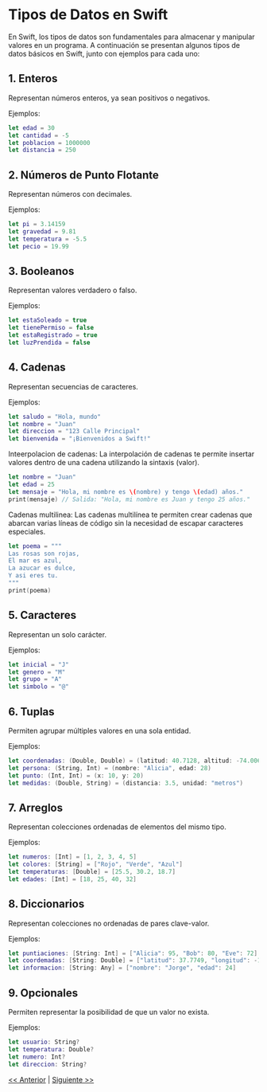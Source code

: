 # Tipos de Datos en Swift

En Swift, los tipos de datos son fundamentales para almacenar y manipular valores en un programa. A continuación se presentan algunos tipos de datos básicos en Swift, junto con ejemplos para cada uno:

## 1. Enteros

Representan números enteros, ya sean positivos o negativos.

Ejemplos:
```swift
let edad = 30
let cantidad = -5
let poblacion = 1000000
let distancia = 250
```
## 2. Números de Punto Flotante 

Representan números con decimales.

Ejemplos:
```swift
let pi = 3.14159
let gravedad = 9.81
let temperatura = -5.5
let pecio = 19.99
```
## 3. Booleanos

Representan valores verdadero o falso.

Ejemplos:
```swift
let estaSoleado = true
let tienePermiso = false
let estaRegistrado = true
let luzPrendida = false
```

## 4. Cadenas 

Representan secuencias de caracteres.

Ejemplos:
```swift
let saludo = "Hola, mundo"
let nombre = "Juan"
let direccion = "123 Calle Principal"
let bienvenida = "¡Bienvenidos a Swift!"
```
Inteerpolacion de cadenas: La interpolación de cadenas te permite insertar valores dentro de una cadena utilizando la sintaxis \(valor).

```swift
let nombre = "Juan"
let edad = 25
let mensaje = "Hola, mi nombre es \(nombre) y tengo \(edad) años."
print(mensaje) // Salida: "Hola, mi nombre es Juan y tengo 25 años."
```
Cadenas multilinea: Las cadenas multilínea te permiten crear cadenas que abarcan varias líneas de código sin la necesidad de escapar caracteres especiales.
```swift
let poema = """
Las rosas son rojas,
El mar es azul,
La azucar es dulce,
Y asi eres tu.
"""
print(poema)
```

## 5. Caracteres 
Representan un solo carácter.

Ejemplos:
```swift
let inicial = "J"
let genero = "M"
let grupo = "A"
let simbolo = "@"
```
## 6. Tuplas 

Permiten agrupar múltiples valores en una sola entidad.

Ejemplos:
```swift
let coordenadas: (Double, Double) = (latitud: 40.7128, altitud: -74.0060)
let persona: (String, Int) = (nombre: "Alicia", edad: 28)
let punto: (Int, Int) = (x: 10, y: 20)
let medidas: (Double, String) = (distancia: 3.5, unidad: "metros")
```
## 7. Arreglos

Representan colecciones ordenadas de elementos del mismo tipo.

Ejemplos:
```swift
let numeros: [Int] = [1, 2, 3, 4, 5]
let colores: [String] = ["Rojo", "Verde", "Azul"]
let temperaturas: [Double] = [25.5, 30.2, 18.7]
let edades: [Int] = [18, 25, 40, 32]
```
## 8. Diccionarios 

Representan colecciones no ordenadas de pares clave-valor.

Ejemplos:
```swift
let puntiaciones: [String: Int] = ["Alicia": 95, "Bob": 80, "Eve": 72]
let coordemadas: [String: Double] = ["latitud": 37.7749, "longitud": -122.4194]
let informacion: [String: Any] = ["nombre": "Jorge", "edad": 24]
```

## 9. Opcionales 

Permiten representar la posibilidad de que un valor no exista.

Ejemplos:
```swift
let usuario: String?
let temperatura: Double?
let numero: Int?
let direccion: String?
```
[<< Anterior](../ReglasNombreDeVariables) | [Siguiente >>](../TipadoExplicito)
